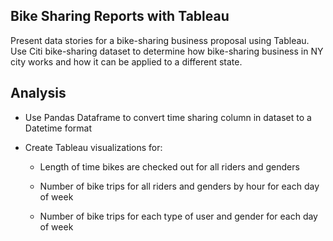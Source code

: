 ## Bike Sharing Reports with Tableau

Present data stories for a bike-sharing business proposal using Tableau. Use Citi bike-sharing dataset to determine how bike-sharing business in NY city works and how it can be applied to a different state.

## Analysis

- Use Pandas Dataframe to convert time sharing column in dataset to a Datetime format

- Create Tableau visualizations for:
    - Length of time bikes are checked out for all riders and genders
    
    - Number of bike trips for all riders and genders by hour for each day of week
    
    - Number of bike trips for each type of user and gender for each day of week
    
    